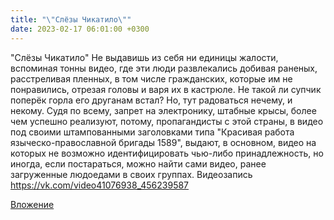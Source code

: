 ```yaml
---
title: "\"Слёзы Чикатило\""
date: 2023-02-17 06:01:00 +0300
---
```


"Слёзы Чикатило"
Не выдавишь из себя ни единицы жалости, вспоминая тонны видео, где эти люди развлекались добивая раненых, расстреливая пленных, в том числе гражданских, которые им не понравились, отрезая головы и варя их в кастрюле. Не такой ли супчик поперёк горла его друганам встал?
Но, тут радоваться нечему, и некому. Судя по всему, запрет на электронику, штабные крысы, более чем успешно реализуют, потому, пропагандисты с этой страны, в видео под своими штампованными заголовками типа "Красивая работа языческо-православной бригады 1589", выдают, в основном, видео на которых не возможно идентифицировать чью-либо принадлежность, но иногда, если постараться, можно найти сами видео, ранее загруженные людоедами в своих группах.
Видеозапись
https://vk.com/video41076938_456239587

[Вложение](https://vk.com/video41076938_456239587)
